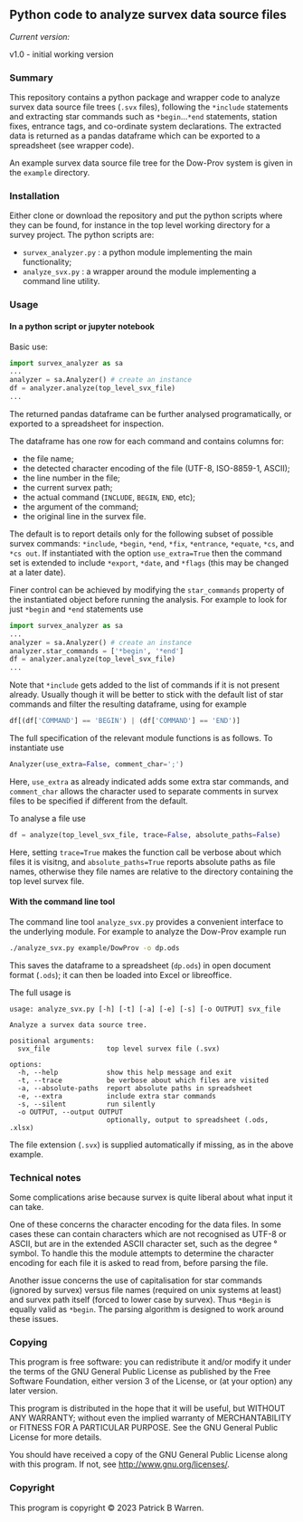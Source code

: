 ## Python code to analyze survex data source files

_Current version:_

v1.0 - initial working version

### Summary

This repository contains a python package and wrapper code to analyze
survex data source file trees (`.svx` files), following the
`*include` statements and extracting star commands such as
`*begin`...`*end` statements, station fixes, entrance tags, and co-ordinate
system declarations.  The extracted data is returned as a pandas
dataframe which can be exported to a spreadsheet (see wrapper code).

An example survex data source file tree for the Dow-Prov system is
given in the `example` directory.

### Installation

Either clone or download the repository and put the python scripts
where they can be found, for instance in the top level working
directory for a survey project. The python scripts are:

* `survex_analyzer.py` : a python module implementing the main functionality;
* `analyze_svx.py` : a wrapper around the module implementing a command line utility.

### Usage

#### In a python script or jupyter notebook

Basic use:
```python
import survex_analyzer as sa
...
analyzer = sa.Analyzer() # create an instance
df = analyzer.analyze(top_level_svx_file)
...
```
The returned pandas dataframe can be further analysed programatically,
or exported to a spreadsheet for inspection.

The dataframe has one row for each command and contains columns for:

* the file name;
* the detected character encoding of the file (UTF-8, ISO-8859-1, ASCII);
* the line number in the file;
* the current survex path;
* the actual command (`INCLUDE`, `BEGIN`, `END`, etc);
* the argument of the command;
* the original line in the survex file.

The default is to report details only for the following subset of
possible survex commands: `*include`, `*begin`, `*end`, `*fix`, `*entrance`,
`*equate`, `*cs`, and `*cs out`.  If instantiated with the option
`use_extra=True` then the command set is extended to include
`*export`, `*date`, and `*flags` (this may be changed at a later date).

Finer control can be achieved by modifying the `star_commands`
property of the instantiated object before running the analysis.  For
example to look for just `*begin` and `*end` statements use
```python
import survex_analyzer as sa
...
analyzer = sa.Analyzer() # create an instance
analyzer.star_commands = ['*begin', '*end']
df = analyzer.analyze(top_level_svx_file)
...
```
Note that `*include` gets added to the list of commands if it is not
present already.  Usually though it will be better to stick with the
default list of star commands and filter the resulting dataframe, using
for example
```python
df[(df['COMMAND'] == 'BEGIN') | (df['COMMAND'] == 'END')]
```

The full specification of the relevant module functions is as follows.  To instantiate use

```python
Analyzer(use_extra=False, comment_char=';')
```
Here, `use_extra` as already indicated adds some extra star commands,
and `comment_char` allows the character used to separate comments in
survex files to be specified if different from the default.

To analyse a file use
```python
df = analyze(top_level_svx_file, trace=False, absolute_paths=False)
```
Here, setting `trace=True` makes the function call be verbose about
which files it is visitng, and `absolute_paths=True` reports absolute
paths as file names, otherwise they file names are relative to the
directory containing the top level survex file.

#### With the command line tool

The command line tool `analyze_svx.py` provides a convenient interface
to the underlying module.  For example to analyze the Dow-Prov example
run
```bash
./analyze_svx.py example/DowProv -o dp.ods
```
This saves the dataframe to a spreadsheet (`dp.ods`) in open document format
(`.ods`); it can then be loaded into Excel or libreoffice.

The full usage is

```
usage: analyze_svx.py [-h] [-t] [-a] [-e] [-s] [-o OUTPUT] svx_file

Analyze a survex data source tree.

positional arguments:
  svx_file              top level survex file (.svx)

options:
  -h, --help            show this help message and exit
  -t, --trace           be verbose about which files are visited
  -a, --absolute-paths  report absolute paths in spreadsheet
  -e, --extra           include extra star commands
  -s, --silent          run silently
  -o OUTPUT, --output OUTPUT
                        optionally, output to spreadsheet (.ods, .xlsx)
```
The file extension (`.svx`) is supplied automatically if missing, as
in the above example.

### Technical notes

Some complications arise because survex is quite liberal about what
input it can take.

One of these concerns the character encoding for the data files.  In
some cases these can contain characters which are not recognised as
UTF-8 or ASCII, but are in the extended ASCII character set, such as
the degree &deg; symbol.  To handle this the module attempts to
determine the character encoding for each file it is asked to read
from, before parsing the file.

Another issue concerns the use of capitalisation for star commands
(ignored by survex) versus file names (required on unix systems at
least) and survex path itself (forced to lower case by survex).  Thus
`*Begin` is equally valid as `*begin`.  The parsing algorithm is
designed to work around these issues.

### Copying

This program is free software: you can redistribute it and/or modify
it under the terms of the GNU General Public License as published by
the Free Software Foundation, either version 3 of the License, or
(at your option) any later version.

This program is distributed in the hope that it will be useful, but
WITHOUT ANY WARRANTY; without even the implied warranty of
MERCHANTABILITY or FITNESS FOR A PARTICULAR PURPOSE.  See the GNU
General Public License for more details.

You should have received a copy of the GNU General Public License
along with this program.  If not, see
<http://www.gnu.org/licenses/>.

### Copyright

This program is copyright &copy; 2023 Patrick B Warren.  
